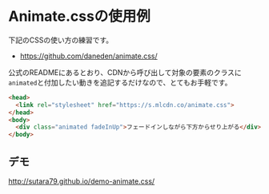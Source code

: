 # Animate.cssの使用例
下記のCSSの使い方の練習です。

- https://github.com/daneden/animate.css/

公式のREADMEにあるとおり、CDNから呼び出して対象の要素のクラスに`animated`と付加したい動きを追記するだけなので、とてもお手軽です。

```html
<head>
  <link rel="stylesheet" href="https://s.mlcdn.co/animate.css">
</head>
<body>
  <div class="animated fadeInUp">フェードインしながら下方からせり上がる</div>
</body>
```

## デモ
http://sutara79.github.io/demo-animate.css/